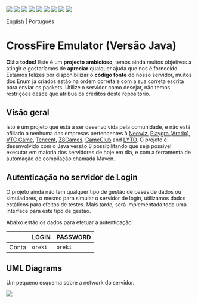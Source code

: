 ![](banner.jpg)
[![](https://img.shields.io/discord/838558080621871114?label=Discord&logo=discord&style=flat-square)](https://discord.gg/M44QqJmw3u)
[![](https://img.shields.io/github/workflow/status/ZettaStudios/crossfire/Ubuntu%2016.04%20-%20Java%20-%20Maven?label=Ubuntu%2016.04&logo=ubuntu&logoColor=white&style=flat-square)](https://github.com/ZettaStudios/crossfire/actions/workflows/ubuntu-16.04-java-maven.yml)
[![](https://img.shields.io/github/workflow/status/ZettaStudios/crossfire/Ubuntu%2018.04%20-%20Java%20-%20Maven?label=Ubuntu%2018.04&logo=ubuntu&logoColor=white&style=flat-square)](https://github.com/ZettaStudios/crossfire/actions/workflows/ubuntu-18.04-java-maven.yml)
[![](https://img.shields.io/github/workflow/status/ZettaStudios/crossfire/Ubuntu%2020.04%20-%20Java%20-%20Maven?label=Ubuntu%2020.04&logo=ubuntu&logoColor=white&style=flat-square)](https://github.com/ZettaStudios/crossfire/actions/workflows/ubuntu-20.04-java-maven.yml)
[![](https://img.shields.io/github/workflow/status/ZettaStudios/crossfire/Windows%202016%20-%20Java%20-%20Maven?label=Windows%202016&logo=windows&style=flat-square)](https://github.com/ZettaStudios/crossfire/actions/workflows/windows-2016-java-maven.yml)
[![](https://img.shields.io/github/workflow/status/ZettaStudios/crossfire/Windows%202019%20-%20Java%20-%20Maven?label=Windows%202019&logo=windows&style=flat-square)](https://github.com/ZettaStudios/crossfire/actions/workflows/windows-2019-java-maven.yml)
[![](https://img.shields.io/github/workflow/status/ZettaStudios/crossfire/macOS%20Big%20Sur%2011.0%20-%20Java%20-%20Maven?label=macOS%20Big%20Sur%2011.0&logo=apple&style=flat-square)](https://github.com/ZettaStudios/crossfire/actions/workflows/macos-11.0-java-maven.yml)
[![](https://img.shields.io/github/workflow/status/ZettaStudios/crossfire/macOS%20Catalina%2010.15%20-%20Java%20-%20Maven?label=macOS%20Catalina%2010.15&logo=apple&style=flat-square)](https://github.com/ZettaStudios/crossfire/actions/workflows/macos-10.15-java-maven.yml)

[English](README.md) | Português

# CrossFire Emulator (Versão Java)
**Olá a todos!** Este é um **projecto ambicioso**, temos ainda muitos objetivos a atingir e gostaríamos de **apreciar** qualquer ajuda que nos é fornecido. Estamos felizes por disponibilizar o **código fonte** do nosso servidor, muitos dos Enum já criados estão na ordem correta e com a sua correta escrita para enviar os packets. Utilize o servidor como desejar, não temos restrições desde que atribua os créditos deste repositório.

## Visão geral
Isto é um projeto que está a ser desenvolvida pela comunidade, e não está afiliado a nenhuma das empresas pertencentes à [Neowiz](https://www.neowiz.com/), [Playgra (Arario)](http://playgra.com/), [VTC Game](https://www.vtcgame.vn/), [Tencent](https://www.tencent.com/), [Z8Games](https://www.z8games.com/), [GameClub](https://www.gameclub.ph/) and [LYTO](https://www.lytogame.com/). O projeto é desenvolvido com o Java versão 8 possibilitando que seja possível executar em maioria dos servidores de hoje em dia, e com a ferramenta de automação de compilação chamada Maven.

## Autenticação no servidor de Login
O projeto ainda não tem qualquer tipo de gestão de bases de dados ou simuladores, o mesmo para simular o servidor de login, utilizamos dados estáticos para efeitos de testes. Mais tarde, será implementada toda uma interface para este tipo de gestão.

Abaixo estão os dados para efetuar a autenticação.

| |LOGIN|PASSWORD|
|---|---|---|
|Conta|`oreki`|`oreki`

## UML Diagrams
Um pequeno esquema sobre a network do servidor.

![](diagram.png)
